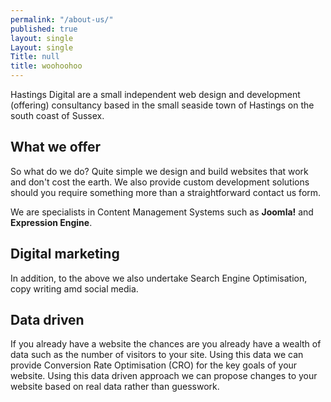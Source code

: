 ```yaml
---
permalink: "/about-us/"
published: true
layout: single
Layout: single
Title: null
title: woohoohoo
---
```

Hastings Digital are a small independent web design and development (offering) consultancy based in the small seaside town of Hastings on the south coast of Sussex.

## What we offer
So what do we do?  Quite simple we design and build websites that work and don't cost the earth. We also provide custom development solutions should you require something more than a straightforward contact us form. 


We are specialists in Content Management Systems such as **Joomla!** and **Expression Engine**. 

## Digital marketing
In addition, to the above we also undertake Search Engine Optimisation, copy writing amd social media.

## Data driven
If you already have a website the chances are you already have a wealth of data such as the number of visitors to your site. Using this data we can provide Conversion Rate Optimisation (CRO) for the key goals of your website. Using this data driven approach we can propose changes to your website based on real data rather than guesswork.
